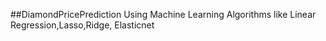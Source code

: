 ##DiamondPricePrediction Using Machine Learning Algorithms like Linear Regression,Lasso,Ridge,
Elasticnet